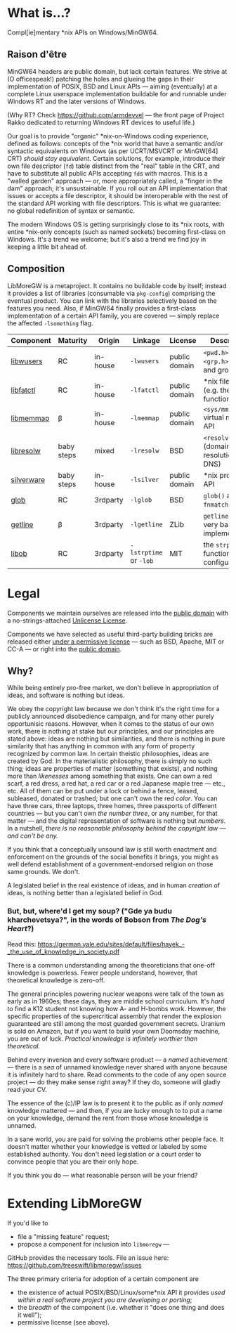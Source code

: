 # What is...?
Compl[ie]mentary *nix APIs on Windows/MinGW64.

## Raison d'être

MinGW64 headers are public domain, but lack certain features. We strive at (O officespeak!) patching the holes and glueing the gaps in their implementation of POSIX, BSD and Linux APIs — aiming (eventually) at a complete Linux userspace implementation buildable for and runnable under Windows RT and the later versions of Windows.

(Why RT? Check https://github.com/armdevvel — the front page of Project Rakko dedicated to returning Windows RT devices to useful life.)

Our goal is to provide "organic" *nix-on-Windows coding experience, defined as follows: concepts of the *nix world that have a semantic and/or syntactic equivalents on
Windows (as per UCRT/MSVCRT or MinGW[64] CRT) *should stay equivalent*. Certain solutions, for example, introduce their own file descriptor (`fd`) table distinct from the
"real" table in the CRT, and have to substitute all public APIs accepting `fd`s with macros. This is a "walled garden" approach — or, more appropriately called, a "finger
in the dam" approach; it's unsustainable. If you roll out an API implementation that issues or accepts a file descriptor, it should be interoperable with the rest of the
standard API working with file descriptors. This is what we guarantee: no global redefinition of syntax or semantic.

The modern Windows OS is getting surprisingly close to its *nix roots, with entire *nix-only concepts (such as named sockets) becoming first-class on Windows. It's a trend
we welcome; but it's also a trend we find joy in keeping a little bit ahead of.

## Composition

LibMoreGW is a metaproject. It contains no buildable code by itself; instead it provides a list of libraries (consumable via `pkg-config`) comprising the eventual product.
You can link with the libraries selectively based on the features you need. Also, if MinGW64 finally provides a first-class implementation of a certain API family, you are
covered — simply replace the affected `-lsomething` flag.

Component|Maturity|Origin|Linkage|License|Description
---|---|---|---|---|---
[libwusers](https://github.com/treeswift/libwusers)|RC|in-house|`-lwusers`|public domain|`<pwd.h>` and `<grp.h>` (user and group API)
[libfatctl](https://github.com/treeswift/libfatctl)|RC|in-house|`-lfatctl`|public domain|*nix file API (e.g. the`*at` function family)
[libmemmap](https://github.com/treeswift/libmemmap)|β|in-house|`-lmemmap`|public domain|`<sys/mman.h>` virtual memory API
[libresolw](https://github.com/treeswift/libresolw)|baby steps|mixed|`-lresolw`|BSD|`<resolv.h>` API (domain name resolution, DNS)
[silverware](https://github.com/treeswift/silverware)|baby steps|in-house|`-lsilver`|public domain|*nix process API
[glob](https://github.com/treeswift/glob)|RC|3rdparty|`-lglob`|BSD|`glob()` and `fnmatch()` API
[getline](https://github.com/treeswift/getline-compatible)|β|3rdparty|`-lgetline`|ZLib|`getline` API (a very basic implementation)
[libob](https://github.com/treeswift/strptime)|RC|3rdparty|`-lstrptime` or `-lob`|MIT|the `strptime` function (highly configurable)

# Legal

Components we maintain ourselves are released into the [public domain](https://en.wikipedia.org/wiki/Public_domain) with a no-strings-attached [Unlicense License](LICENSE).

Components we have selected as useful third-party building bricks are released either [under a permissive license](https://en.wikipedia.org/wiki/Permissive_software_license) — such as BSD, Apache, MIT or CC-A — or right into the [public domain](https://en.wikipedia.org/wiki/Public_domain).

## Why?

While being entirely pro-free market, we don't believe in appropriation of ideas, and software is nothing but ideas.

We obey the copyright law because we don't think it's the right time for a publicly announced disobedience campaign, and for many other purely opportunisic reasons. However,
when it comes to the status of our own work, there is nothing at stake but our principles, and our principles are stated above: ideas are nothing but similarities, and there
is nothing in pure similarity that has anything in common with any form of property recognized by common law. In certain theistic philosophies, ideas are created by God. In
the materialistic philosophy, there is simply no such thing; ideas are properties of matter (something that exists), and nothing more than _likenesses_ among something that
exists. One can own a red scarf, a red dress, a red hat, a red car or a red Japanese maple tree — etc., etc. All of them can be put under a lock or behind a fence, leased,
subleased, donated or trashed; but one can't own the red _color_. You can have three cars, three laptops, three homes, three passports of different countries — but you can't
own _the number three_, or any number, for that matter — and the digital representation of software is nothing but _numbers_.
In a nutshell, *there is no reasonable philosophy behind the copyright law — and can't be any.*

If you think that a conceptually unsound law is still worth enactment and enforcement on the grounds of the social benefits it brings, you might as well defend establishment
of a government-endorsed religion on those same grounds. We don't.

A legislated belief in the real existence of ideas, and in human _creation_ of ideas, is nothing better than a legislated belief in God.

### But, but, where'd I get my soup? ("Gde ya budu kharchevetsya?", in the words of Bobson from _The Dog's Heart_?)

Read this: https://german.yale.edu/sites/default/files/hayek_-_the_use_of_knowledge_in_society.pdf

There is a common understanding among the theoreticians that one-off knowledge is powerless. Fewer people understand, however, that theoretical knowledge is zero-off.

The general principles powering nuclear weapons were talk of the town as early as in 1960es; these days, they are middle school curriculum. It's _hard_ to find a K12
student not knowing how A- and H-bombs work. However, the specific properties of the supercritical assembly that render the explosion guaranteed are still among the
most guarded government secrets. Uranium is sold on Amazon, but if you want to build your own Doomsday machine, you are out of luck. _Practical knowledge is infinitely
worthier than theoretical._

Behind every invenion and every software product — a _named_ achievement — there is a _sea_ of unnamed knowledge never shared with anyone because it is infinitely hard
to share. Read comments to the code of any open source project — do they make sense right away? If they do, someone will gladly read your CV.

The essence of the (c)/IP law is to present it to the public as if only _named_ knowledge mattered — and then, if you are lucky enough to to put a name on your knowledge,
demand the rent from those whose knowledge is unnamed.

In a sane world, you are paid for solving the problems other people face. It doesn't matter whether your knowledge is vetted or labeled by some established authority.
You don't need legislation or a court order to convince people that you are their only hope.

If you think you do — what reasonable person will be your friend?

# Extending LibMoreGW

If you'd like to 
* file a "missing feature" request;
* propose a component for inclusion into `libmoregw` —

GitHub provides the necessary tools. File an issue here: https://github.com/treeswift/libmoregw/issues

The three primary criteria for adoption of a certain component are
* the existence of actual POSIX/BSD/Linux/some*nix API it provides *used within a real software project you are developing or porting*;
* the _breadth_ of the component (i.e. whether it "does one thing and does it well");
* permissive license (see above).

